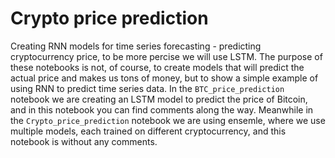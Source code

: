 # Crypto price prediction

Creating RNN models for time series forecasting - predicting cryptocurrency price, to be more percise we will use LSTM. The purpose of these notebooks is not, of course, to create models that will predict the actual price and makes us tons of money, but to show a simple example of using RNN to predict time series data. In the `BTC_price_prediction` notebook we are creating an LSTM model to predict the price of Bitcoin, and in this notebook you can find comments along the way. Meanwhile in the `Crypto_price_prediction` notebook we are using ensemle, where we use multiple models, each trained on different cryptocurrency, and this notebook is without any comments.
